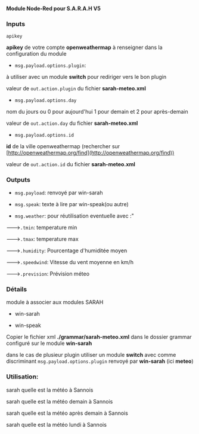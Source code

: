 #### Module Node-Red pour S.A.R.A.H V5

### Inputs

`apikey`

**apikey** de votre compte **openweathermap** à renseigner dans la configuration du module

- `msg.payload.options.plugin`:

à utiliser avec un module **switch** pour rediriger vers le bon plugin

valeur de `out.action.plugin` du fichier **sarah-meteo.xml**

- `msg.payload.options.day`

nom du jours ou 0 pour aujourd'hui 1 pour demain et 2 pour après-demain

valeur de `out.action.day` du fichier **sarah-meteo.xml**

- `msg.payload.options.id`

**id** de la ville openweathermap (rechercher sur [http://openweathermap.org/find](http://openweathermap.org/find))

valeur de `out.action.id` du fichier **sarah-meteo.xml**

### Outputs

- `msg.payload`: renvoyé par win-sarah

- `msg.speak`: texte à lire par win-speak(ou autre)

- `msg.weather`: pour réutilisation eventuelle avec :"

--->`.tmin`: temperature min

--->`.tmax`: temperature max

--->`.humidity`: Pourcentage d'humiditée moyen

--->`.speedwind`: Vitesse du vent moyenne en km/h

--->`.prevision`: Prévision méteo

### Détails

module à associer aux modules SARAH

- win-sarah

- win-speak

Copier le fichier xml **./grammar/sarah-meteo.xml** dans le dossier grammar configuré sur le module **win-sarah**

dans le cas de plusieur plugin utiliser un module **switch** avec comme discriminant `msg.payload.options.plugin` renvoyé par **win-sarah** (ici **meteo**)

### Utilisation:

sarah quelle est la météo à Sannois

sarah quelle est la météo demain à Sannois

sarah quelle est la météo après demain à Sannois

sarah quelle est la météo lundi à Sannois
